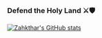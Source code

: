 ### Defend the Holy Land ⚔️🛡️

[![Zahkthar's GitHub stats](https://github-readme-stats.vercel.app/api?username=zahkthar)](https://github.com/zahkthar/github-readme-stats)
